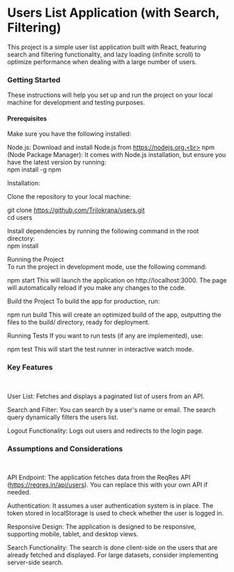 <h1>Users List Application (with Search, Filtering)</h1>
This project is a simple user list application built with React, featuring search and filtering functionality, and lazy loading (infinite scroll) to optimize performance when dealing with a large number of users.

<h3>Getting Started</h3>
These instructions will help you set up and run the project on your local machine for development and testing purposes.

<h4>Prerequisites</h4>
Make sure you have the following installed:

Node.js: Download and install Node.js from https://nodejs.org.<br>
npm (Node Package Manager): It comes with Node.js installation, but ensure you have the latest version by running:
<br>
npm install -g npm
<br>

Installation:
<br>

Clone the repository to your local machine:<br>

git clone https://github.com/Trilokrana/users.git<br>
cd users<br>

Install dependencies by running the following command in the root directory:<br>
npm install
<br>

Running the Project<br>
To run the project in development mode, use the following command:<br>

npm start
This will launch the application on http://localhost:3000. The page will automatically reload if you make any changes to the code.

Build the Project
To build the app for production, run:

npm run build
This will create an optimized build of the app, outputting the files to the build/ directory, ready for deployment.

Running Tests
If you want to run tests (if any are implemented), use:


npm test
This will start the test runner in interactive watch mode.

<h3>Key Features</h4><br>

User List: Fetches and displays a paginated list of users from an API.<br>

Search and Filter: You can search by a user's name or email. The search query dynamically filters the users list.<br>

Logout Functionality: Logs out users and redirects to the login page.
<br>

<h3>Assumptions and Considerations</h3><br>

API Endpoint: The application fetches data from the ReqRes API (https://reqres.in/api/users). You can replace this with your own API if needed.<br>

Authentication: It assumes a user authentication system is in place. The token stored in localStorage is used to check whether the user is logged in.<br>

Responsive Design: The application is designed to be responsive, supporting mobile, tablet, and desktop views.<br>

Search Functionality: The search is done client-side on the users that are already fetched and displayed. For large datasets, consider implementing server-side search.<br>
